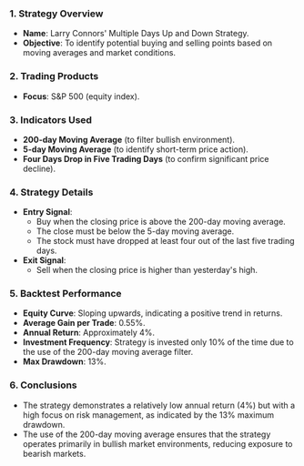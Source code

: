 ### 1. **Strategy Overview**
   - **Name**: Larry Connors' Multiple Days Up and Down Strategy.
   - **Objective**: To identify potential buying and selling points based on moving averages and market conditions.

### 2. **Trading Products**
   - **Focus**: S&P 500 (equity index).

### 3. **Indicators Used**
   - **200-day Moving Average** (to filter bullish environment).
   - **5-day Moving Average** (to identify short-term price action).
   - **Four Days Drop in Five Trading Days** (to confirm significant price decline).

### 4. **Strategy Details**
   - **Entry Signal**: 
     - Buy when the closing price is above the 200-day moving average.
     - The close must be below the 5-day moving average.
     - The stock must have dropped at least four out of the last five trading days.
   - **Exit Signal**: 
     - Sell when the closing price is higher than yesterday's high.

### 5. **Backtest Performance**
   - **Equity Curve**: Sloping upwards, indicating a positive trend in returns.
   - **Average Gain per Trade**: 0.55%.
   - **Annual Return**: Approximately 4%.
   - **Investment Frequency**: Strategy is invested only 10% of the time due to the use of the 200-day moving average filter.
   - **Max Drawdown**: 13%.

### 6. **Conclusions**
   - The strategy demonstrates a relatively low annual return (4%) but with a high focus on risk management, as indicated by the 13% maximum drawdown.
   - The use of the 200-day moving average ensures that the strategy operates primarily in bullish market environments, reducing exposure to bearish markets.
